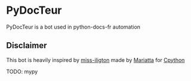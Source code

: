 # PyDocTeur
PyDocTeur is a bot used in python-docs-fr automation

## Disclaimer
This bot is heavily inspired by [miss-iligton](https://github.com/python/miss-islington) made by [Mariatta](https://github.com/Mariatta) for [Cpython](https://github.com/python/cpython)

TODO: mypy
